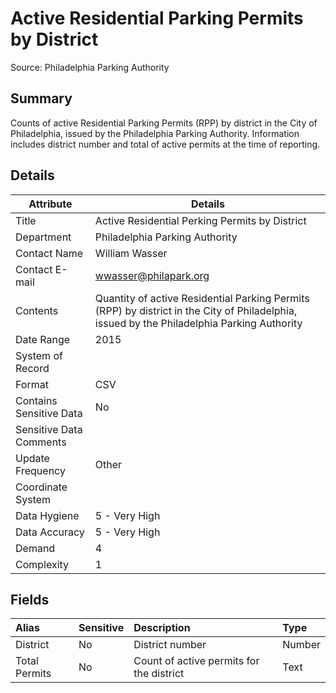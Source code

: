 # Active Residential Parking Permits by District

Source: Philadelphia Parking Authority

Summary
--------------------------
Counts of active Residential Parking Permits (RPP) by district in the City of Philadelphia, issued by the Philadelphia Parking Authority. Information includes district number and total of active permits at the time of reporting.


Details
-----------------

| Attribute | Details |
| ---------- |--------------|
| Title | Active Residential Perking Permits by District |
| Department | Philadelphia Parking Authority |
| Contact Name | William Wasser |
| Contact E-mail | wwasser@philapark.org |
| Contents | Quantity of active Residential Parking Permits (RPP) by district in the City of Philadelphia, issued by the Philadelphia Parking Authority|
| Date Range | 2015 |
| System of Record |  |
| Format | CSV |
| Contains Sensitive Data	| No |
| Sensitive Data Comments	|  |
| Update Frequency | Other |
| Coordinate System	|  |
| Data Hygiene | 5 - Very High |
| Data Accuracy | 5 - Very High |
| Demand | 4 |
| Complexity | 1 |



Fields
--------------------------

|Alias|Sensitive|Description|Type|
|:----|:-------------------|:------------|:------------|
District |	No | District number |Number |
Total Permits |	No | Count of active permits for the district |	Text |


